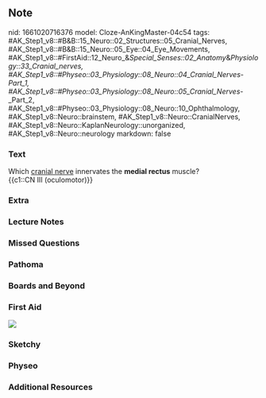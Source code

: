 ## Note
nid: 1661020716376
model: Cloze-AnKingMaster-04c54
tags: #AK_Step1_v8::#B&B::15_Neuro::02_Structures::05_Cranial_Nerves, #AK_Step1_v8::#B&B::15_Neuro::05_Eye::04_Eye_Movements, #AK_Step1_v8::#FirstAid::12_Neuro_&_Special_Senses::02_Anatomy_&_Physiology::33_Cranial_nerves, #AK_Step1_v8::#Physeo::03_Physiology::08_Neuro::04_Cranial_Nerves_-_Part_1, #AK_Step1_v8::#Physeo::03_Physiology::08_Neuro::05_Cranial_Nerves_-_Part_2, #AK_Step1_v8::#Physeo::03_Physiology::08_Neuro::10_Ophthalmology, #AK_Step1_v8::Neuro::brainstem, #AK_Step1_v8::Neuro::CranialNerves, #AK_Step1_v8::Neuro::KaplanNeurology::unorganized, #AK_Step1_v8::Neuro::neurology
markdown: false

### Text
<div>
  <div>
    <div>
      Which <u>cranial nerve</u> innervates the <b>medial
      rectus</b> muscle?
    </div>
    <div>
      {{c1::CN III (oculomotor)}}
    </div>
  </div>
</div>

### Extra


### Lecture Notes


### Missed Questions


### Pathoma


### Boards and Beyond


### First Aid
<img src="tmpxXWTnw.png">

### Sketchy


### Physeo


### Additional Resources

